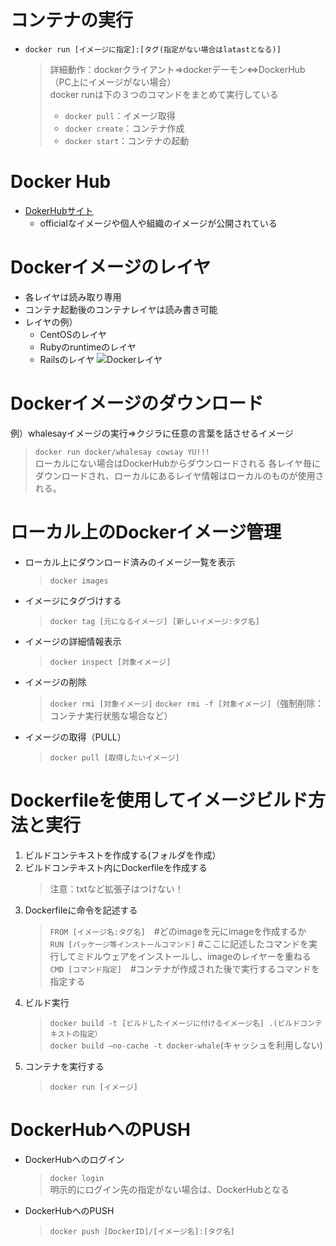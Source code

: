 # コンテナの実行
- `docker run [イメージに指定]:[タグ(指定がない場合はlatastとなる)]`<br>
  > 詳細動作：dockerクライアント⇒dockerデーモン⇔DockerHub（PC上にイメージがない場合）<br>
  > docker runは下の３つのコマンドをまとめて実行している<br>
  > - `docker pull`：イメージ取得<br>
  > - `docker create`：コンテナ作成<br>
  > - `docker start`：コンテナの起動<br>

# Docker Hub
- [DokerHubサイト](https://hub.docker.com/)
  - officialなイメージや個人や組織のイメージが公開されている

# Dockerイメージのレイヤ
- 各レイヤは読み取り専用
- コンテナ起動後のコンテナレイヤは読み書き可能
- レイヤの例）<br>
  - CentOSのレイヤ
  - Rubyのruntimeのレイヤ
  - Railsのレイヤ
  ![Dockerレイヤ](https://camo.qiitausercontent.com/30b8872915b4437a88860d666329b2f7ebf21549/68747470733a2f2f71696974612d696d6167652d73746f72652e73332e616d617a6f6e6177732e636f6d2f302f3230393930392f37666266626538392d383162352d393165382d316566612d3331616134386163346531632e706e67)

# Dockerイメージのダウンロード
例）whalesayイメージの実行⇒クジラに任意の言葉を話させるイメージ<br>
>`docker run docker/whalesay cowsay YU!!!`<br>
ローカルにない場合はDockerHubからダウンロードされる
各レイヤ毎にダウンロードされ、ローカルにあるレイヤ情報はローカルのものが使用される。

# ローカル上のDockerイメージ管理
- ローカル上にダウンロード済みのイメージ一覧を表示
  > `docker images`

- イメージにタグづけする
  > `docker tag [元になるイメージ] [新しいイメージ:タグ名]`

- イメージの詳細情報表示
  > `docker inspect [対象イメージ]`

- イメージの削除
  > `docker rmi [対象イメージ]`
  > `docker rmi -f [対象イメージ]`（強制削除：コンテナ実行状態な場合など）

- イメージの取得（PULL）
  > `docker pull [取得したいイメージ]`

# Dockerfileを使用してイメージビルド方法と実行
1. ビルドコンテキストを作成する(フォルダを作成）<br>
2. ビルドコンテキスト内にDockerfileを作成する<br>
   > 注意：txtなど拡張子はつけない！
3. Dockerfileに命令を記述する<br>
   > `FROM [イメージ名:タグ名]`　#どのimageを元にimageを作成するか<br>
   > `RUN [パッケージ等インストールコマンド]`  #ここに記述したコマンドを実行してミドルウェアをインストールし、imageのレイヤーを重ねる<br>
   > `CMD [コマンド指定]`　#コンテナが作成された後で実行するコマンドを指定する
4. ビルド実行<br>
   > `docker build -t [ビルドしたイメージに付けるイメージ名] .(ビルドコンテキストの指定）`<br>
   >`docker build —no-cache -t docker-whale`(キャッシュを利用しない)
5. コンテナを実行する<br>
   > `docker run [イメージ]`

# DockerHubへのPUSH
- DockerHubへのログイン
  > `docker login`<br>
  > 明示的にログイン先の指定がない場合は、DockerHubとなる


- DockerHubへのPUSH
  > `docker push [DockerID]/[イメージ名]:[タグ名]`

  